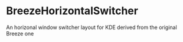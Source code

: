 # BreezeHorizontalSwitcher
An horizonal window switcher layout for KDE derived from the original Breeze one

